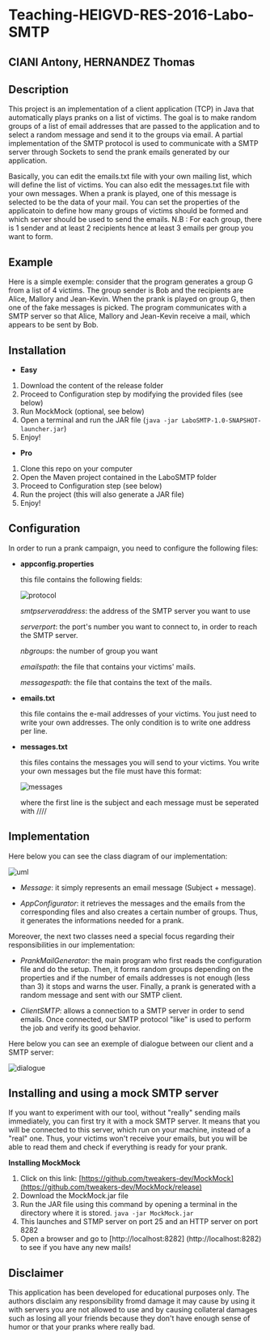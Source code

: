 # Teaching-HEIGVD-RES-2016-Labo-SMTP

## CIANI Antony, HERNANDEZ Thomas


## Description

This project is an implementation of a client application (TCP) in Java that automatically plays pranks on a list of victims. The goal is to make random groups of a list of email addresses that are passed to the application and to select a random message and send it to the groups via email. A partial implementation of the SMTP protocol is used to communicate with a SMTP server through Sockets to send the prank emails generated by our application.

Basically, you can edit the emails.txt file with your own mailing list, which will define the list of victims. You can also edit the messages.txt file with your own messages. When a prank is played, one of this message is selected to be the data of your mail. You can set the properties of the applicatoin to define how many groups of victims should be formed and which server should be used to send the emails. N.B : For each group, there is 1 sender and at least 2 recipients hence at least 3 emails per group you want to form.

## Example

Here is a simple exemple: consider that the program generates a group G from a list of 4 victims. The group sender is Bob and the recipients are Alice, Mallory and Jean-Kevin. When the prank is played on group G, then one of the fake messages is picked. The program communicates with a SMTP server so that Alice, Mallory and Jean-Kevin receive a mail, which appears to be sent by Bob.

## Installation

- **Easy**

1. Download the content of the release folder
2. Proceed to Configuration step by modifying the provided files (see below)
3. Run MockMock (optional, see below)
4. Open a terminal and run the JAR file (`java -jar LaboSMTP-1.0-SNAPSHOT-launcher.jar`)
5. Enjoy!

- **Pro**

1. Clone this repo on your computer
2. Open the Maven project contained in the LaboSMTP folder
3. Proceed to Configuration step (see below)
4. Run the project (this will also generate a JAR file)
5. Enjoy!

## Configuration

In order to run a prank campaign, you need to configure the following files:

- **appconfig.properties**

	this file contains the following fields:

	![protocol](figures/protocol.PNG)

	*smtpserveraddress*: the address of the SMTP server you want to use
	
	*serverport*: the port's number you want to connect to, in order to reach the SMTP server.

	*nbgroups*: the number of group you want

	*emailspath*: the file that contains your victims' mails.

	*messagespath*: the file that contains the text of the mails.

- **emails.txt**

	this file contains the e-mail addresses of your victims. You just need to write your own addresses. The only condition is to write one address per line.

- **messages.txt**

	this files contains the messages you will send to your victims. You write your own messages but the file must have this format:

	![messages](figures/messages.PNG)

	where the first line is the subject and each message must be seperated with ////

## Implementation

Here below you can see the class diagram of our implementation:

![uml](figures/uml.jpg)

- *Message*: it simply represents an email message (Subject + message).

- *AppConfigurator*: it retrieves the messages and the emails from the corresponding files and also creates a certain number of groups. Thus, it generates the informations needed for a prank.

Moreover, the next two classes need a special focus regarding their responsibilities in our implementation:

- *PrankMailGenerator*: the main program who first reads the configuration file and do the setup. Then, it forms random groups depending on the properties and if the number of emails addresses is not enough (less than 3) it stops and warns the user. Finally, a prank is generated with a random message and sent with our SMTP client.

- *ClientSMTP*: allows a connection to a SMTP server in order to send emails. Once connected, our SMTP protocol "like" is used to perform the job and verify its good behavior.

Here below you can see an exemple of dialogue between our client and a SMTP server:

![dialogue](figures/dialogue.PNG)
  


## Installing and using a mock SMTP server


If you want to experiment with our tool, without "really" sending mails immediately, you can first try it with a mock SMTP server. It means that you will be connected to this server, which run on your machine, instead of a "real" one. Thus, your victims won't receive your emails, but you will be able to read them and check if everything is ready for your prank.

**Installing MockMock**

1. Click on this link: [https://github.com/tweakers-dev/MockMock](https://github.com/tweakers-dev/MockMock/release)
2. Download the MockMock.jar file
3. Run the JAR file using this command by opening a terminal in the directory where it is stored. `java -jar MockMock.jar `
3. This launches and STMP server on port 25 and an HTTP server on port 8282
4. Open a browser and go to [http://localhost:8282] (http://localhost:8282) to see if you have any new mails!


## Disclaimer

This application has been developed for educational purposes only. The authors disclaim any responsibility fromd damage it may cause by using it with servers you are not allowed to use and by causing collateral damages such as losing all your friends because they don't have enough sense of humor or that your pranks where really bad.

